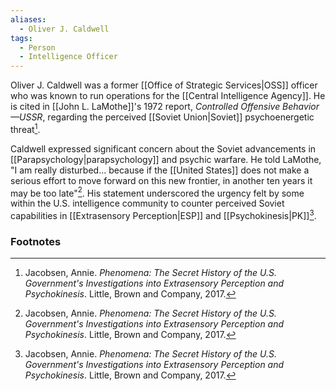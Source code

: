 ```yaml
---
aliases:
  - Oliver J. Caldwell
tags:
  - Person
  - Intelligence Officer
---
```

Oliver J. Caldwell was a former [[Office of Strategic Services|OSS]] officer who was known to run operations for the [[Central Intelligence Agency]]. He is cited in [[John L. LaMothe]]'s 1972 report, *Controlled Offensive Behavior—USSR*, regarding the perceived [[Soviet Union|Soviet]] psychoenergetic threat[^1].

Caldwell expressed significant concern about the Soviet advancements in [[Parapsychology|parapsychology]] and psychic warfare. He told LaMothe, "I am really disturbed... because if the [[United States]] does not make a serious effort to move forward on this new frontier, in another ten years it may be too late"[^1]. His statement underscored the urgency felt by some within the U.S. intelligence community to counter perceived Soviet capabilities in [[Extrasensory Perception|ESP]] and [[Psychokinesis|PK]][^1].

### Footnotes
[^1]: Jacobsen, Annie. *Phenomena: The Secret History of the U.S. Government's Investigations into Extrasensory Perception and Psychokinesis*. Little, Brown and Company, 2017.